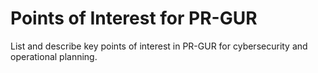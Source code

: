 # Points of Interest for PR-GUR

List and describe key points of interest in PR-GUR for cybersecurity and operational planning.
